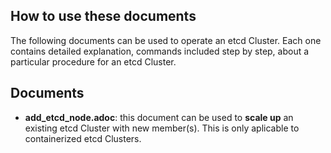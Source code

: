## How to use these documents

The following documents can be used to operate an etcd Cluster. Each one contains detailed explanation, commands included step by step, about a particular procedure for an etcd Cluster.

## Documents

* **add_etcd_node.adoc**: this document can be used to **scale up** an existing etcd Cluster with new member(s). This is only aplicable to containerized etcd Clusters.
